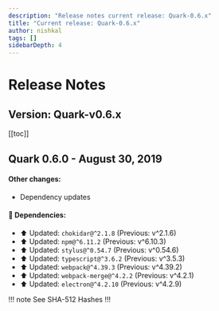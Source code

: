 ```yaml
---
description: "Release notes current release: Quark-0.6.x"
title: "Current release: Quark-0.6.x"
author: nishkal
tags: []
sidebarDepth: 4
---
```



# Release Notes

## Version: Quark-v0.6.x



[[toc]]

<!-- Quark-0.6.0-start -->
## Quark 0.6.0 - August 30, 2019

#### Other changes:
* Dependency updates

#### 🚀 Dependencies:
* ⬆️ Updated: `chokidar@^2.1.8` (Previous: v^2.1.6)
* ⬆️ Updated: `npm@^6.11.2` (Previous: v^6.10.3)
* ⬆️ Updated: `stylus@^0.54.7` (Previous: v^0.54.6)
* ⬆️ Updated: `typescript@^3.6.2` (Previous: v^3.5.3)
* ⬆️ Updated: `webpack@^4.39.3` (Previous: v^4.39.2)
* ⬆️ Updated: `webpack-merge@^4.2.2` (Previous: v^4.2.1)
* ⬆️ Updated: `electron@^4.2.10` (Previous: v^4.2.9)


!!! note See SHA-512 Hashes
<DropDown>
<ReleaseNotes :sha='{
    "Quark-win-0.6.0.exe": "yKOqM5twYGXDsC7w14NypwEzdRYxWNxrIqf+nKpGQlrpSN9jvYUJbkndCY7NR7nQHhNAfSGHrV2neBsHQcQU3g==",
    "Quark-win-x64-0.6.0.msi": "Jm2r1NzNkphW+swsTBWcGO9ugeh1SR1jNbdCgQMCcA446O3Rf149kvLJv9FTAfWDavyN81guBewN7hANqwBYvQ==",
    "Quark-win-x64-0.6.0.zip": "oAS8pFl7lv2DgbCYfqEz5tlTScdHSqHHAeCXhRgXgk/F6XL2vRQf3gVkOLToeiZ/ZLI0gWnNj4Pp4irjzMcYnA==",
    "Quark-linux-amd64-0.6.0.deb": "BAZjDcCArt34O9EEHCc+bTA4gE9qhHPsNg+lRYEfiR7b0wk7qYtr6PKgJpL4h8iI+yhgrPiZhXsA92R8aLG/Vw==",
    "Quark-linux-x64-0.6.0.tar.gz": "MAGyg6i1+WQBfBV580WfHDEThzcZSnwOr72ZVJzyTLG0yOzvIuJ6SzQdN76WlagIfSe9MRjWPcorePxOLdUboA==",
    "Quark-linux-x86_64-0.6.0.AppImage": "vVdH9WIA2aenGUNU1+ju0wC+uIx/f7XL0Z2YwOFoMByGo+j/Wy7beo2rkag4ZKgBWPwploGYquEeKvMjttnTOA=="
}' />
</DropDown>
!!!

<!-- ---------------------------------------------- -->
<!-- Quark-0.6.0-end -->


